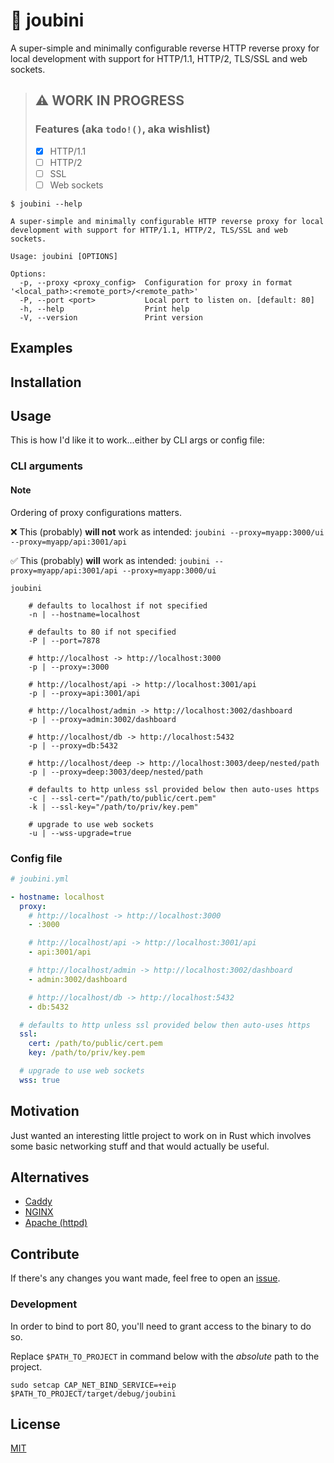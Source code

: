 # 🐙 joubini

A super-simple and minimally configurable reverse HTTP reverse proxy for local development with support for HTTP/1.1, HTTP/2, TLS/SSL and web sockets.

> ## ⚠️ WORK IN PROGRESS
>
> ### Features (aka `todo!()`, aka wishlist)
>
> - [x] HTTP/1.1
> - [ ] HTTP/2
> - [ ] SSL
> - [ ] Web sockets

```shell
$ joubini --help

A super-simple and minimally configurable HTTP reverse proxy for local development with support for HTTP/1.1, HTTP/2, TLS/SSL and web sockets.

Usage: joubini [OPTIONS]

Options:
  -p, --proxy <proxy_config>  Configuration for proxy in format '<local_path>:<remote_port>/<remote_path>'
  -P, --port <port>           Local port to listen on. [default: 80]
  -h, --help                  Print help
  -V, --version               Print version

```

## Examples

## Installation

## Usage

This is how I'd like it to work...either by CLI args or config file:

### CLI arguments

#### Note

Ordering of proxy configurations matters.

❌ This (probably) **will not** work as intended:
`joubini --proxy=myapp:3000/ui --proxy=myapp/api:3001/api`

✅ This (probably) **will** work as intended:
`joubini --proxy=myapp/api:3001/api --proxy=myapp:3000/ui`

```shell
joubini

	# defaults to localhost if not specified
	-n | --hostname=localhost

	# defaults to 80 if not specified
	-P | --port=7878

	# http://localhost -> http://localhost:3000
	-p | --proxy=:3000

	# http://localhost/api -> http://localhost:3001/api
	-p | --proxy=api:3001/api

	# http://localhost/admin -> http://localhost:3002/dashboard
	-p | --proxy=admin:3002/dashboard

	# http://localhost/db -> http://localhost:5432
	-p | --proxy=db:5432

	# http://localhost/deep -> http://localhost:3003/deep/nested/path
	-p | --proxy=deep:3003/deep/nested/path

	# defaults to http unless ssl provided below then auto-uses https
	-c | --ssl-cert="/path/to/public/cert.pem"
	-k | --ssl-key="/path/to/priv/key.pem"

	# upgrade to use web sockets
	-u | --wss-upgrade=true

```

### Config file

```yaml
# joubini.yml

- hostname: localhost
  proxy:
    # http://localhost -> http://localhost:3000
    - :3000

    # http://localhost/api -> http://localhost:3001/api
    - api:3001/api

    # http://localhost/admin -> http://localhost:3002/dashboard
    - admin:3002/dashboard

    # http://localhost/db -> http://localhost:5432
    - db:5432

  # defaults to http unless ssl provided below then auto-uses https
  ssl:
    cert: /path/to/public/cert.pem
    key: /path/to/priv/key.pem

  # upgrade to use web sockets
  wss: true
```

## Motivation

Just wanted an interesting little project to work on in Rust which involves some basic networking stuff and that would actually be useful.

## Alternatives

- [Caddy](https://caddyserver.com/)
- [NGINX](https://www.nginx.com/)
- [Apache (httpd)](https://httpd.apache.org/)

## Contribute

If there's any changes you want made, feel free to open an [issue](https://github.com/nixpig/joubini/issues).

### Development

In order to bind to port 80, you'll need to grant access to the binary to do so.

Replace `$PATH_TO_PROJECT` in command below with the _absolute_ path to the project.

```shell
sudo setcap CAP_NET_BIND_SERVICE=+eip $PATH_TO_PROJECT/target/debug/joubini

```

## License

[MIT](https://github.com/nixpig/joubini?tab=MIT-1-ov-file#readme)
